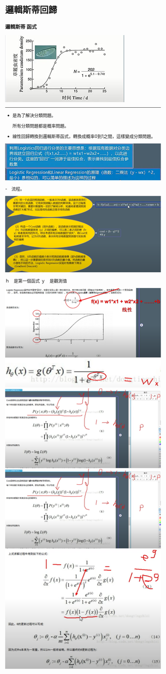 # 邏輯斯蒂回歸

### 邏輯斯蒂 函式
<img src="邏輯思蒂函數.jpg" />
 

--------------------------------

- 是為了解決分類問題。
  
  所有分類問題都是概率問題。
  
- 線性回歸轉換到邏輯斯蒂函式，轉換成概率0到1之間，這樣變成分類問題。


<img src="Logistic解釋.jpg" />


-　流程。

<img src="logtis流程.png" />

ｈ　是第一個函式
ｙ　是觀測值


<img src="logtis_2.png" />

<img src="logtis_3.png" />

<img src="logtis_4.png" />

<img src="logtis_5.png" />

<img src="logtis_6.png" />

